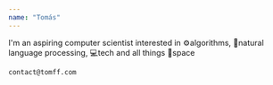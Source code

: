```yaml
---
name: "Tomás"
---
```


<span class="grey">I'm an aspiring computer scientist interested in ⚙️algorithms, 📑natural language processing,
💻tech and all things 🚀space</span>

`contact@tomff.com`

